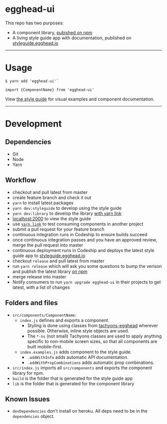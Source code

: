 # egghead-ui

This repo has two purposes:
- A component library, [pubished on npm](https://www.npmjs.com/package/egghead-ui)
- A living style guide app with documentation, published on [styleguide.egghead.io](https://styleguide.egghead.io)

---

# Usage

```
$ yarn add 'egghead-ui'`
```

```
import {ComponentName} from 'egghead-ui'
```

View [the style guide](https://styleguide.egghead.io) for visual examples and component documentation.

---

# Development

## Dependencies

- Git
- Node
- Yarn

## Workflow

- checkout and pull latest from master
- create feature branch and check it out
- `yarn` to install latest packages
- `yarn dev:styleguide` to develop using the style guide
- `yarn dev:library` to develop the library [with yarn link](https://yarnpkg.com/en/docs/cli/link)
- [localhost:2000](http://localhost:2000) to view the style guide
- use [`yarn link`](https://yarnpkg.com/lang/en/docs/cli/link/) to test consuming components in another project
- submit a pull request for your feature branch
- continuous integration runs in Codeship to ensure builds succeed
- once continuous integration passes and you have an approved review, merge the pull request into master
- continuous deployment runs in Codeship and deploys the latest style guide app to [styleguide.egghead.io](https://styleguide.egghead.io)
- checkout `release` and pull latest from master
- run `yarn release` which will ask you some questions to bump the verison and publish the latest library [on npm](https://www.npmjs.com/package/egghead-ui)
- merge release into master
- Notify consumers to run `yarn upgrade egghead-ui` in their projects to get latest, with a list of changes

## Folders and files

- `src/components/ComponentName`:
  - `index.js` defines and exports a component.
    - Styling is done using classes from [tachyons-egghead](https://github.com/eggheadio/tachyons-egghead) wherever possible. Otherwise, inline style objects are used.
    - The `*-ns` (not small) Tachyons classes are used to apply anything specific to non-mobile screen sizes, so that all components are built mobile-first.
  - `index.examples.js` adds component to the style guide.
    - `.addWithInfo` adds automatic API documentation.
    - `.addWithPropCombinations` adds automatic prop combinations.
- `src/index.js` imports all `src/components` and exports the component library for npm.
- `build` is the folder that is generated for the style guide app
- `lib` is the folder that is generated for the component library

## Known Issues

- `devDependencies` don't install on heroku. All deps need to be in the `dependencies` object.
